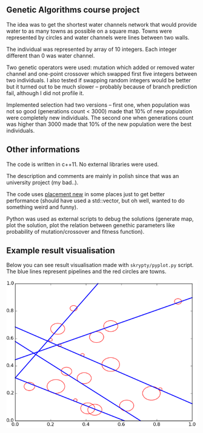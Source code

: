 ## Genetic Algorithms course project

The idea was to get the shortest water channels network that would provide water to as many towns as possible on a square map. Towns were represented by circles and water channels were lines between two walls.

The individual was represented by array of 10 integers. Each integer different than 0 was water channel.

Two genetic operators were used: mutation which added or removed water channel and one-point crossover which swapped first five integers between two individuals. I also tested if swapping random integers would be better but it turned out to be much slower – probably because of branch prediction fail, although I did not profile it. 

Implemented selection had two versions – first one, when population was not so good (generations count < 3000) made that 10% of new population were completely new individuals. The second one when generations count was higher than 3000 made that 10% of the new population were the best individuals.

## Other informations

The code is written in c++11. No external libraries were used.

The description and comments are mainly in polish since that was an university project (my bad..).

The code uses [placement new](https://en.wikipedia.org/wiki/Placement_syntax) in some places just to get better performance (should have used a std::vector, but oh well, wanted to do something weird and funny).

Python was used as external scripts to debug the solutions (generate map, plot the solution, plot the relation between genethic parameters like probability of mutation/crossover and fitness function).

## Example result visualisation

Below you can see result visualisation made with `skrypty/pyplot.py` script. The blue lines represent pipelines and the red circles are towns.

![example result visualisation](visualisation.png)
